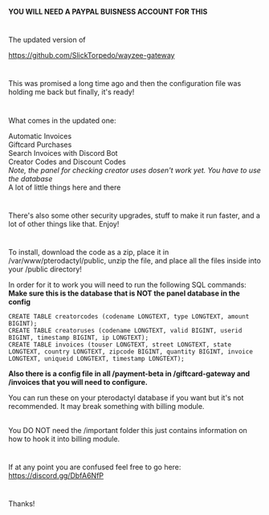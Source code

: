 **YOU WILL NEED A PAYPAL BUISNESS ACCOUNT FOR THIS**

#

The updated version of 

https://github.com/SlickTorpedo/wayzee-gateway

#

This was promised a long time ago and then the configuration file was holding me back but finally, it's ready!

#

What comes in the updated one:

Automatic Invoices<br>
Giftcard Purchases<br>
Search Invoices with Discord Bot<br>
Creator Codes and Discount Codes<br>
*Note, the panel for checking creator uses dosen't work yet. You have to use the database*<br>
A lot of little things here and there<br>

#

There's also some other security upgrades, stuff to make it run faster, and a lot of other things like that. Enjoy!

#

To install, download the code as a zip, place it in /var/www/pterodactyl/public, unzip the file, and place all the files inside into your /public directory!

In order for it to work you will need to run the following SQL commands: **Make sure this is the database that is NOT the panel database in the config**

```CREATE TABLE creatorcodes (codename LONGTEXT, type LONGTEXT, amount BIGINT);``` <br>
```CREATE TABLE creatoruses (codename LONGTEXT, valid BIGINT, userid BIGINT, timestamp BIGINT, ip LONGTEXT);``` <br>
```CREATE TABLE invoices (touser LONGTEXT, street LONGTEXT, state LONGTEXT, country LONGTEXT, zipcode BIGINT, quantity BIGINT, invoice LONGTEXT, uniqueid LONGTEXT, timestamp LONGTEXT);``` <br>

**Also there is a config file in all /payment-beta in /giftcard-gateway and /invoices that you will need to configure.**


You can run these on your pterodactyl database if you want but it's not recommended. It may break something with billing module.<br><br>

You DO NOT need the /important folder this just contains information on how to hook it into billing module.

#

If at any point you are confused feel free to go here: https://discord.gg/DbfA6NfP

#

Thanks!


